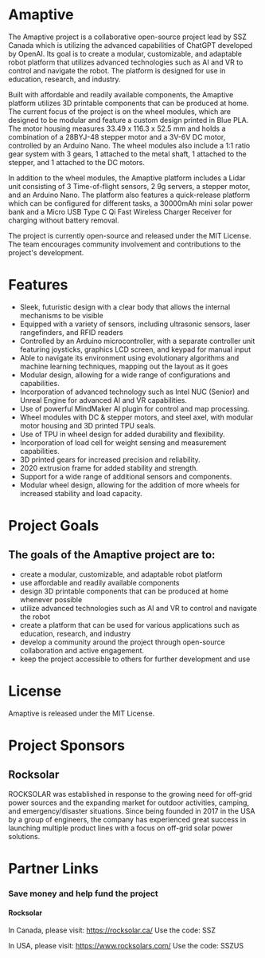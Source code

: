 # Amaptive
The Amaptive project is a collaborative open-source project lead by SSZ Canada which is utilizing the advanced capabilities of ChatGPT developed by OpenAI. Its goal is to create a modular, customizable, and adaptable robot platform that utilizes advanced technologies such as AI and VR to control and navigate the robot. The platform is designed for use in education, research, and industry.

Built with affordable and readily available components, the Amaptive platform utilizes 3D printable components that can be produced at home. The current focus of the project is on the wheel modules, which are designed to be modular and feature a custom design printed in Blue PLA. The motor housing measures 33.49 x 116.3 x 52.5 mm and holds a combination of a 28BYJ-48 stepper motor and a 3V-6V DC motor, controlled by an Arduino Nano. The wheel modules also include a 1:1 ratio gear system with 3 gears, 1 attached to the metal shaft, 1 attached to the stepper, and 1 attached to the DC motors.

In addition to the wheel modules, the Amaptive platform includes a Lidar unit consisting of 3 Time-of-flight sensors, 2 9g servers, a stepper motor, and an Arduino Nano. The platform also features a quick-release platform which can be configured for different tasks, a 30000mAh mini solar power bank and a Micro USB Type C Qi Fast Wireless Charger Receiver for charging without battery removal.

The project is currently open-source and released under the MIT License. The team encourages community involvement and contributions to the project's development.

# Features

- Sleek, futuristic design with a clear body that allows the internal mechanisms to be visible
- Equipped with a variety of sensors, including ultrasonic sensors, laser rangefinders, and RFID readers
- Controlled by an Arduino microcontroller, with a separate controller unit featuring joysticks, graphics LCD screen, and keypad for manual input
- Able to navigate its environment using evolutionary algorithms and machine learning techniques, mapping out the layout as it goes
- Modular design, allowing for a wide range of configurations and capabilities.
- Incorporation of advanced technology such as Intel NUC (Senior) and Unreal Engine for advanced AI and VR capabilities.
- Use of powerful MindMaker AI plugin for control and map processing.
- Wheel modules with DC & stepper motors, and steel axel, with modular motor housing and 3D printed TPU seals.
- Use of TPU in wheel design for added durability and flexibility.
- Incorporation of load cell for weight sensing and measurement capabilities.
- 3D printed gears for increased precision and reliability.
- 2020 extrusion frame for added stability and strength.
- Support for a wide range of additional sensors and components.
- Modular wheel design, allowing for the addition of more wheels for increased stability and load capacity.

# Project Goals
## The goals of the Amaptive project are to:

- create a modular, customizable, and adaptable robot platform
- use affordable and readily available components
- design 3D printable components that can be produced at home whenever possible
- utilize advanced technologies such as AI and VR to control and navigate the robot
- create a platform that can be used for various applications such as education, research, and industry
- develop a community around the project through open-source collaboration and active engagement.
- keep the project accessible to others for further development and use

# License
Amaptive is released under the MIT License.

# Project Sponsors

## Rocksolar
ROCKSOLAR was established in response to the growing need for off-grid power sources and the expanding market for outdoor activities, camping, and emergency/disaster situations. Since being founded in 2017 in the USA by a group of engineers, the company has experienced great success in launching multiple product lines with a focus on off-grid solar power solutions. 

# Partner Links 
### Save money and help fund the project

#### Rocksolar
In Canada, please visit:
https://rocksolar.ca/
Use the code: SSZ

In USA, please visit:
https://www.rocksolars.com/
Use the code: SSZUS
